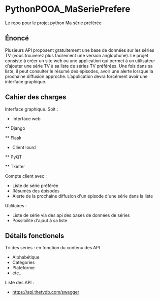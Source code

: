 # PythonPOOA_MaSeriePrefere
Le repo pour le projet python Ma série préférée

## Énoncé
Plusieurs API proposent gratuitement une base de données sur les séries TV (vous trouverez plus facilement une version anglophone).
Le projet consiste à créer un site web ou une application qui permet à un utilisateur d’ajouter une série TV à sa liste de séries TV préférées. Une fois dans sa liste, il peut consulter le résumé des épisodes, avoir une alerte lorsque la prochaine diffusion approche.
L’application devra forcément avoir une interface graphique.

## Cahier des charges
Interface graphique. Soit : 
* Interface web

** Django

** Flask

* Client lourd

** PyQT

** Tkinter

Compte client avec :
* Liste de série préférée
* Résumés des épisodes
* Alerte de la prochaine diffusion d'un épisode d'une série dans la liste

Utilitaires :
* Liste de série via des api des bases de données de séries
* Possibilité d'ajout à sa liste

## Détails fonctionels
Tri des séries : en fonction du contenu des API
* Alphabétique
* Catégories
* Plateforme
* etc...

Liste des API :
* https://api.thetvdb.com/swagger
